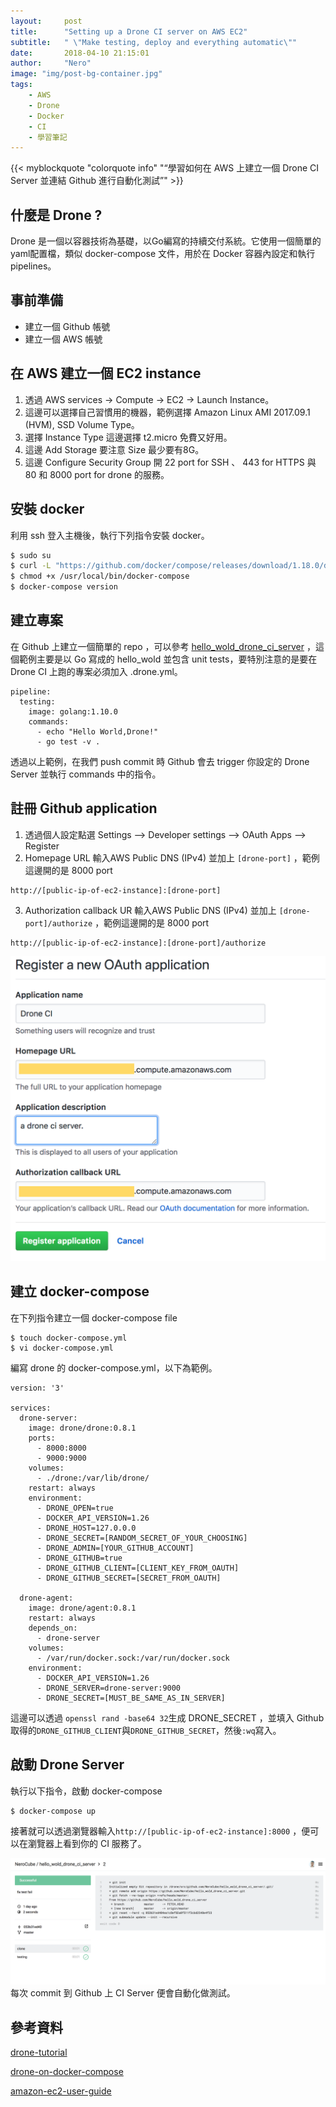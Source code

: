 ```yaml
---
layout:     post
title:      "Setting up a Drone CI server on AWS EC2"
subtitle:   " \"Make testing, deploy and everything automatic\""
date:       2018-04-10 21:15:01
author:     "Nero"
image: "img/post-bg-container.jpg"
tags:
    - AWS
    - Drone
    - Docker
    - CI
    - 學習筆記
---
```


{{< myblockquote "colorquote info" "“學習如何在 AWS 上建立一個 Drone CI Server 並連結 Github 進行自動化測試”" >}}


## 什麼是 Drone ?
Drone 是一個以容器技術為基礎，以Go編寫的持續交付系統。它使用一個簡單的yaml配置檔，類似 docker-compose 文件，用於在 Docker 容器內設定和執行pipelines。

## 事前準備
* 建立一個 Github 帳號
* 建立一個 AWS 帳號

## 在 AWS 建立一個 EC2 instance
1. 透過 AWS services -> Compute -> EC2 -> Launch Instance。
2. 這邊可以選擇自己習慣用的機器，範例選擇 Amazon Linux AMI 2017.09.1 (HVM), SSD Volume Type。
3. 選擇 Instance Type 這邊選擇 t2.micro 免費又好用。
4. 這邊 Add Storage 要注意 Size 最少要有8G。
5. 這邊 Configure Security Group 開 22 port for SSH 、 443 for HTTPS 與 80 和 8000 port for drone 的服務。

## 安裝 docker
利用 ssh 登入主機後，執行下列指令安裝 docker。
```bash
$ sudo su
$ curl -L "https://github.com/docker/compose/releases/download/1.18.0/docker-compose-$(uname -s)-$(uname -m)" > /usr/local/bin/docker-compose
$ chmod +x /usr/local/bin/docker-compose
$ docker-compose version
```

## 建立專案
在 Github 上建立一個簡單的 repo ，可以參考 [hello_wold_drone_ci_server](https://github.com/NeroCube/hello_wold_drone_ci_server) ，這個範例主要是以 Go 寫成的 hello_wold 並包含 unit tests，要特別注意的是要在 Drone CI 上跑的專案必須加入 .drone.yml。
```ymal
pipeline:
  testing:
    image: golang:1.10.0
    commands:
      - echo "Hello World,Drone!"
      - go test -v .
```
透過以上範例，在我們 push commit 時 Github 會去 trigger 你設定的 Drone Server 並執行 commands 中的指令。

## 註冊 Github application
1. 透過個人設定點選 Settings —> Developer settings —> OAuth Apps —> Register
2. Homepage URL 輸入AWS Public DNS (IPv4) 並加上 `[drone-port]` ，範例這邊開的是 8000 port

```
http://[public-ip-of-ec2-instance]:[drone-port]
```

3. Authorization callback UR 輸入AWS Public DNS (IPv4) 並加上 `[drone-port]/authorize` ，範例這邊開的是 8000 port

```
http://[public-ip-of-ec2-instance]:[drone-port]/authorize
```

![](https://raw.githubusercontent.com/NeroCube/nerocube.github.io/master/static/img/in-post/2018-04-10-setting-up-a-ci-server-on-aws/Screen%20Shot%202018-04-12%20at%2010.51.56%20PM.png)

## 建立 docker-compose
在下列指令建立一個 docker-compose file

```
$ touch docker-compose.yml
$ vi docker-compose.yml
```

編寫 drone 的 docker-compose.yml，以下為範例。

```
version: '3'

services:
  drone-server:
    image: drone/drone:0.8.1
    ports:
      - 8000:8000
      - 9000:9000
    volumes:
      - ./drone:/var/lib/drone/
    restart: always
    environment:
      - DRONE_OPEN=true
      - DOCKER_API_VERSION=1.26
      - DRONE_HOST=127.0.0.0
      - DRONE_SECRET=[RANDOM_SECRET_OF_YOUR_CHOOSING]
      - DRONE_ADMIN=[YOUR_GITHUB_ACCOUNT]
      - DRONE_GITHUB=true
      - DRONE_GITHUB_CLIENT=[CLIENT_KEY_FROM_OAUTH]
      - DRONE_GITHUB_SECRET=[SECRET_FROM_OAUTH]

  drone-agent:
    image: drone/agent:0.8.1
    restart: always
    depends_on:
      - drone-server
    volumes:
      - /var/run/docker.sock:/var/run/docker.sock
    environment:
      - DOCKER_API_VERSION=1.26
      - DRONE_SERVER=drone-server:9000
      - DRONE_SECRET=[MUST_BE_SAME_AS_IN_SERVER]
```
這邊可以透過 `openssl rand -base64 32`生成 DRONE_SECRET ，並填入 Github 取得的`DRONE_GITHUB_CLIENT`與`DRONE_GITHUB_SECRET`，然後`:wq`寫入。

## 啟動 Drone Server
執行以下指令，啟動 docker-compose
```
$ docker-compose up
```
接著就可以透過瀏覽器輸入`http://[public-ip-of-ec2-instance]:8000` ，便可以在瀏覽器上看到你的 CI 服務了。

![Testing on Drone](https://raw.githubusercontent.com/NeroCube/nerocube.github.io/master/static/img/in-post/2018-04-10-setting-up-a-ci-server-on-aws/Screen%20Shot%202018-04-12%20at%2010.52.56%20PM.png)
每次 commit 到 Github 上 CI Server 便會自動化做測試。

## 參考資料
[drone-tutorial](https://github.com/go-training/drone-tutorial)

[drone-on-docker-compose](https://github.com/appleboy/drone-on-docker-compose/blob/master/docker-compose.yml)

[amazon-ec2-user-guide](https://github.com/awsdocs/amazon-ec2-user-guide/blob/master/doc_source/concepts.md)

